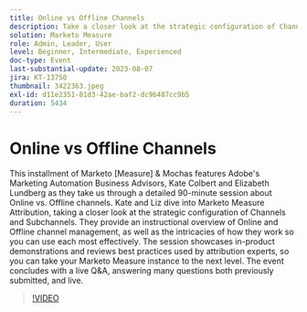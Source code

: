 ```yaml
---
title: Online vs Offline Channels
description: Take a closer look at the strategic configuration of Channels and Subchannels, instructional overview of Online and Offline channel management, how they work , the session showcases in-product demonstrations and reviews best practices used by attribution experts
solution: Marketo Measure
role: Admin, Leader, User
level: Beginner, Intermediate, Experienced
doc-type: Event
last-substantial-update: 2023-08-07
jira: KT-13750
thumbnail: 3422363.jpeg
exl-id: d11e2351-81d3-42ae-baf2-dc9b487cc9b5
duration: 5434
---
```

# Online vs Offline Channels

This installment of Marketo [Measure] & Mochas features Adobe's Marketing Automation Business Advisors, Kate Colbert and Elizabeth Lundberg as they take us through a detailed 90-minute session about Online vs. Offline channels. Kate and Liz dive into Marketo Measure Attribution, taking a closer look at the strategic configuration of Channels and Subchannels. They provide an instructional overview of Online and Offline channel management, as well as the intricacies of how they work so you can use each most effectively. The session showcases in-product demonstrations and reviews best practices used by attribution experts, so you can take your Marketo Measure instance to the next level. The event concludes with a live Q&A, answering many questions both previously submitted, and live.

>[!VIDEO](https://video.tv.adobe.com/v/3422363/?learn=on)
